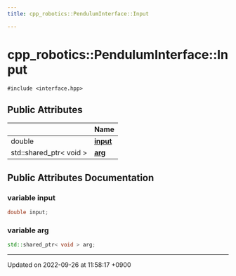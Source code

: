 ```yaml
---
title: cpp_robotics::PendulumInterface::Input

---
```


# cpp_robotics::PendulumInterface::Input






`#include <interface.hpp>`

## Public Attributes

|                | Name           |
| -------------- | -------------- |
| double | **[input](/cpp_robotics/doxybook/Classes/structcpp__robotics_1_1PendulumInterface_1_1Input/#variable-input)**  |
| std::shared_ptr< void > | **[arg](/cpp_robotics/doxybook/Classes/structcpp__robotics_1_1PendulumInterface_1_1Input/#variable-arg)**  |

## Public Attributes Documentation

### variable input

```cpp
double input;
```


### variable arg

```cpp
std::shared_ptr< void > arg;
```


-------------------------------

Updated on 2022-09-26 at 11:58:17 +0900